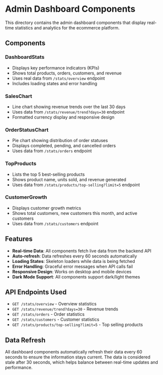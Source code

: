 # Admin Dashboard Components

This directory contains the admin dashboard components that display real-time statistics and analytics for the ecommerce platform.

## Components

### DashboardStats
- Displays key performance indicators (KPIs)
- Shows total products, orders, customers, and revenue
- Uses real data from `/stats/overview` endpoint
- Includes loading states and error handling

### SalesChart
- Line chart showing revenue trends over the last 30 days
- Uses data from `/stats/revenue/trend?days=30` endpoint
- Formatted currency display and responsive design

### OrderStatusChart
- Pie chart showing distribution of order statuses
- Displays completed, pending, and cancelled orders
- Uses data from `/stats/orders` endpoint

### TopProducts
- Lists the top 5 best-selling products
- Shows product name, units sold, and revenue generated
- Uses data from `/stats/products/top-selling?limit=5` endpoint

### CustomerGrowth
- Displays customer growth metrics
- Shows total customers, new customers this month, and active customers
- Uses data from `/stats/customers` endpoint

## Features

- **Real-time Data**: All components fetch live data from the backend API
- **Auto-refresh**: Data refreshes every 60 seconds automatically
- **Loading States**: Skeleton loaders while data is being fetched
- **Error Handling**: Graceful error messages when API calls fail
- **Responsive Design**: Works on desktop and mobile devices
- **Dark Mode Support**: All components support dark/light themes

## API Endpoints Used

- `GET /stats/overview` - Overview statistics
- `GET /stats/revenue/trend?days=30` - Revenue trends
- `GET /stats/orders` - Order statistics
- `GET /stats/customers` - Customer statistics
- `GET /stats/products/top-selling?limit=5` - Top selling products

## Data Refresh

All dashboard components automatically refresh their data every 60 seconds to ensure the information stays current. The data is considered stale after 30 seconds, which helps balance between real-time updates and performance.
